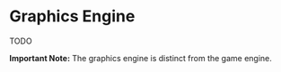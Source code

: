 # Graphics Engine 

TODO

**Important Note:** The graphics engine is distinct from the game engine. 
